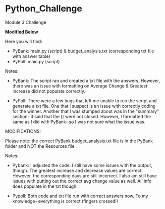 # Python_Challenge
Module 3 Challenge

**Modified Below**

Here you will find:
- PyBank: main.py (script) & budget_analysis.txt (corresponding txt file with answer table)
- PyPoll: main.py (script)

Notes:
- PyBank:
    The script ran and created a txt file with the answers. However, there was an issue with formatting on Average Change & Greatest Increase did not populate correctly.
  
- PyPoll:
    There were a few bugs that left me unable to run the script and generate a txt file. One that I suspect is an issue with correctly coding for the winner. Another that I was stumped about was in the "summary" section- it said that the () were not closed. However, I formatted the same as I did with PyBank- so I was not sure what the issue was.


MODIFICATIONS:

Please note: the correct PyBank budget_analysis.txt file is in the PyBank folder and NOT the Resources file

Notes:
- Pybank:
      I adjusted the code. I still have some issues with the output, though. The greatest increase and decrease values are correct. However, the corresponding days are still incorrect. I also am still have issues with putting out the correct avg change value as well. All info does populate in the txt though.

- Pypoll:
    Both code and txt file run with correct answers now. To my knowledge- everything is correct (fingers crossed!)
